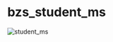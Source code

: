 # bzs_student_ms

![student_ms](https://user-images.githubusercontent.com/33858136/99362679-fd732f80-28dd-11eb-9b2c-0c429b21c09a.PNG)
